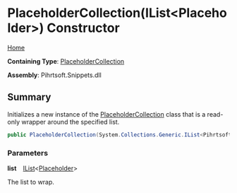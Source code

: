 # PlaceholderCollection\(IList\<Placeholder>\) Constructor

[Home](../../../../README.md)

**Containing Type**: [PlaceholderCollection](../README.md)

**Assembly**: Pihrtsoft\.Snippets\.dll

## Summary

Initializes a new instance of the [PlaceholderCollection](../README.md) class that is a read\-only wrapper around the specified list\.

```csharp
public PlaceholderCollection(System.Collections.Generic.IList<Pihrtsoft.Snippets.Placeholder> list)
```

### Parameters

**list** &ensp; [IList](https://docs.microsoft.com/en-us/dotnet/api/system.collections.generic.ilist-1)\<[Placeholder](../../Placeholder/README.md)>

The list to wrap\.